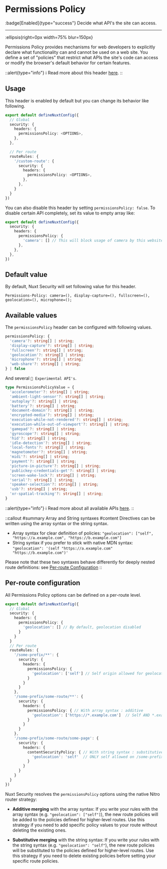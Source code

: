 # Permissions Policy

:badge[Enabled]{type="success"}  Decide what API's the site can access.

---

:ellipsis{right=0px width=75% blur=150px}

Permissions Policy provides mechanisms for web developers to explicitly declare what functionality can and cannot be used on a web site. You define a set of "policies" that restrict what APIs the site's code can access or modify the browser's default behavior for certain features.

::alert{type="info"}
ℹ Read more about this header [here](https://developer.mozilla.org/en-US/docs/Web/HTTP/Permissions_Policy).
::

## Usage

This header is enabled by default but you can change its behavior like following.

```ts
export default defineNuxtConfig({
  // Global
  security: {
    headers: {
      permissionsPolicy: <OPTIONS>,
    },
  },

  // Per route
  routeRules: {
    '/custom-route': {
      security: {
        headers: {
          permissionsPolicy: <OPTIONS>,
        },
      },
    }
  }
})
```

You can also disable this header by setting `permissionsPolicy: false`. To disable certain API completely, set its value to empty array like:

```ts
export default defineNuxtConfig({
  security: {
    headers: {
      permissionsPolicy: {
        'camera': [] // This will block usage of camera by this website
      },
    },
  },
})
```

## Default value

By default, Nuxt Security will set following value for this header.

```http
Permissions-Policy: camera=(), display-capture=(), fullscreen=(), geolocation=(), microphone=();
```

## Available values

The `permissionsPolicy` header can be configured with following values.

```ts
permissionsPolicy: {
  'camera'?: string[] | string;
  'display-capture'?: string[] | string;
  'fullscreen'?: string[] | string;
  'geolocation'?: string[] | string;
  'microphone'?: string[] | string;
  'web-share'?: string[] | string;
} | false
```

And several `🧪 Experimental API's`.

```ts
type PermissionsPolicyValue = {
  'accelerometer'?: string[] | string;
  'ambient-light-sensor'?: string[] | string;
  'autoplay'?: string[] | string;
  'battery'?: string[] | string;
  'document-domain'?: string[] | string;
  'encrypted-media'?: string[] | string;
  'execution-while-not-rendered'?: string[] | string;
  'execution-while-out-of-viewport'?: string[] | string;
  'gamepad'?: string[] | string;
  'gyroscope'?: string[] | string;
  'hid'?: string[] | string;
  'idle-detection'?: string[] | string;
  'local-fonts'?: string[] | string;
  'magnetometer'?: string[] | string;
  'midi'?: string[] | string;
  'payment'?: string[] | string;
  'picture-in-picture'?: string[] | string;
  'publickey-credentials-get'?: string[] | string;
  'screen-wake-lock'?: string[] | string;
  'serial'?: string[] | string;
  'speaker-selection'?: string[] | string;
  'usb'?: string[] | string;
  'xr-spatial-tracking'?: string[] | string;
}
```
::alert{type="info"}
ℹ Read more about all available APIs [here](https://developer.mozilla.org/en-US/docs/Web/HTTP/Permissions_Policy#browser_compatibility).
::


::callout
#summary
Array and String syntaxes
#content
Directives can be written using the array syntax or the string syntax.

- Array syntax for clear definition of policies: `"geolocation": ["self", "https://a.example.com", "https://b.example.com"]`
- String syntax if you prefer to stick with native MDN syntax: `"geolocation": '(self "https://a.example.com" "https://b.example.com")'`

Please note that these two syntaxes behave differently for deeply nested route definitions: see [Per-route Configuration](#per-route-configuration)
::

## Per-route configuration

All Permissions Policy options can be defined on a per-route level. 
```ts
export default defineNuxtConfig({
  // Global
  security: {
    headers: {
      permissionsPolicy: {
        'geolocation': [] // By default, geolocation disabled
      }
    }
  }
  // Per route
  routeRules: {
    '/some-prefix/**': {
      security: {
        headers: {
          permissionsPolicy: {
            'geolocation': ['self'] // Self origin allowed for geolocation on all routes beginning with /some-prefix/
          }
        }
      }
    },
    '/some-prefix/some-route/**': {
      security: {
        headers: {
          permissionsPolicy: { // With array syntax : additive
            'geolocation': ['https://*.example.com']  // Self AND *.example.com allowed for routes beginning with /some-prefix/some-route/
          }
        }
      }
    },
    '/some-prefix/some-route/some-page': {
      security: {
        headers: {
          contentSecurityPolicy: { // With string syntax : substitutive
            'geolocation': 'self'  // ONLY self allowed on /some-prefix/some-route/some-page
          }
        }
      }
    }
  }
})
```

Nuxt Security resolves the `permissionsPolicy` options using the native Nitro router strategy:
- **Additive merging** with the array syntax: If you write your rules with the array syntax (e.g. `"geolocation": ["self"]`), the new route policies will be added to the policies defined for higher-level routes.
  Use this strategy if you need to add specific policy values to your route without deleting the existing ones.

- **Substitutive merging** with the string syntax: If you write your rules with the string syntax (e.g. `"geolocation": "self"`), the new route policies will be substituted to the policies defined for higher-level routes.
  Use this strategy if you need to delete existing policies before setting your specific route policies.